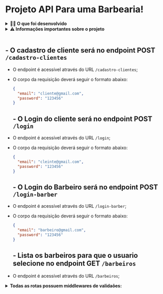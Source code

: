 # Projeto API Para uma Barbearia!


<details>
  <summary><strong>👨‍💻 O que foi desenvolvido</strong></summary>

  Neste projeto desenvolvi uma API e um banco de dados para uma Barbearia. 

  Aplicação em `Node.js` usando o `expres` pacote `sequelize` `ORM` como  para fazer `CRUD`, e arquitetura MSC `controller, service, model`.

  1. Endpoints conectados ao banco de dados seguindo os princípios do REST;

  2. Para fazer um agendamento é necessário cadastrar um usuário e login; 

  3. Logica checa horarios disponivél do barbeiro selecionado para garantir a consistencia de datas e horarios;

  4. Redenfinição de senha com link com token enviado para email "checar se email informado existe na tabela clientes" expiração apos 10 minutos;

  5. Notificação via e-mail para o barbeiro informando o barbeiro contento nome do cliente, serviço e horario `via smtp`;

  6. Cancelamento de serviço agendado pelo cliente;

  7. Consulta agenda de dias posteriores do barbeiro;

  7. Consulta de faturamento individual mensal e por periodo;

<br />
</details>

<details>
  <summary><strong>⚠️ Informações importantes sobre o projeto</strong></summary>

  #### Arquivos importantes

  ⚠️ Essa pasta ainda conta com alguns arquivos auxiliares que serão consumidos pelo avaliador e **não devem ser apagados em nenhuma hipótese**:

  > `src/app.js`
  ```javascript
  const express = require('express');

  // ...

  const app = express();

  // não remova ou mova esse endpoint
  app.get('/', (_request, response) => {
    response.send();
  });

  app.use(express.json());

  // ...

  // É importante exportar a constante `app`,
  // para que possa ser utilizada pelo arquivo `src/server.js`
  module.exports = app;
  ```
  Que ficará responsável por receber **as definições de middlewares e rotas** de sua API

  <br />

  ---

  > 👉 `src/server.js`
  ```javascript
  require('dotenv').config();
  const app = require('./app');

  // não remova a variável `API_PORT` ou o `listen`
  const port = process.env.API_PORT || 3000;

  app.listen(port, () => console.log('ouvindo porta', port));
  ```
  Que ficará responsável por iniciar sua API

  <br />

  ---

  > 👉 `src/config/config.js`
  ```javascript
  require('dotenv').config();

  const environment = process.env.NODE_ENV || 'test';

  const suffix = {
    dev: '-dev',
    development: '-dev',
    test: '-test',
  };

  const options = {
    host: process.env.MYSQL_HOST || 'localhost',
    port: process.env.MYSQL_PORT || '3306',
    database: 
      `${process.env.MYSQL_DB_NAME || 'barber_api_db'}${suffix[environment] || suffix.test}`,
    username: process.env.MYSQL_USER || 'root',
    password: process.env.MYSQL_PASSWORD || '1234',
    dialect: 'mysql',
    dialectOptions: {
      timezone: 'Z',
    },
    logging: process.env.DEBUG !== 'false',
  };

  module.exports = {
    development: {
      ...options,
    },
    test: {
      ...options,
    },
  };

  <br />
  <br />

  ---

  **È precisar configurar as variáveis de ambiente para uso do MySQL.** Você pode usar esse [Conteúdo de variáveis de ambiente com NodeJS] https://dev.to/pauloricardoz/usando-variaveis-de-ambiente-em-nodejs-env--4ioi) como referência.

  O arquivo a seguir, contém um modelo das variáveis de ambiente utilizadas no projeto. Para o contexto de teste local, é importante configurar as variáveis: `MYSQL_HOST`, `MYSQL_PORT`, `MYSQL_USER`, `MYSQL_PASSWORD`:

  > 👉 `.env.example`
  ```env
#### SERVER VARS
NODE_ENV=development
API_PORT=3000
API_HOST=localhost

#### DATABASE VARS
MYSQL_HOST=localhost
MYSQL_PORT=3306
MYSQL_DB_NAME=barber_api_db
MYSQL_USER=root
MYSQL_PASSWORD=barbervip

#### SECRECT VARS
JWT_SECRET=suaSenhaSecreta

  ```

  #### Variável `JWT_SECRET`:
  
  Esta variável de ambiente deverá ser utilizada tanto para criar o token quanto para verificá-lo. Os teste locais e o avaliador vão utilizar a variável de ambiente `JWT_SECRET` para testar os requisitos

<br />
</details>

<br />

## - O cadastro de cliente será no endpoint POST `/cadastro-clientes`

- O endpoint é acessível através do URL `/cadastro-clientes`;
- O corpo da requisição deverá seguir o formato abaixo:
  ```json
  {
    "email": "cliente@gmail.com",
    "password": "123456"
  }
  ```

  ## - O Login do cliente será no endpoint POST `/login`

- O endpoint é acessível através do URL `/login`;
- O corpo da requisição deverá seguir o formato abaixo:
  ```json
  {
    "email": "cleinte@gmail.com",
    "password": "123456"
  }
  ```

    ## - O Login do Barbeiro será no endpoint POST `/login-barber`

- O endpoint é acessível através do URL `/login-barber`;
- O corpo da requisição deverá seguir o formato abaixo:
  ```json
  {
    "email": "barbeiro@gmail.com",
    "password": "123456"
  }
  ```

    ## - Lista os barbeiros para que o usuario selecione no endpoint GET `/barbeiros`

- O endpoint é acessível através do URL `/barbeiros`;

<details>
  <summary><strong>Todas as rotas possuem middlewares de validaões:</strong></summary>

  * **[Será validado que não é possível fazer login com um usuário que não existe]**
    - Se a requisição receber um par de `email` e `password` errados/inexistentes, o resultado retornado deverá ser conforme exibido abaixo, com um status http `400`:
    ```json
    {
      "message": "Invalid fields"
    }
    ```
  
  * **[Será validado que é possível fazer login com sucesso]**
    - Se o login foi feito com sucesso o resultado retornado deverá ser conforme exibido abaixo, com um status http `200`:
    ```json
    {
      "token": "eyJhbGciOiJIUzI1NiIsInR5cCI6IkpXVCJ9.eyJwYXlsb2FkIjp7ImlkIjo1LCJkaXNwbGF5TmFtZSI6InVzdWFyaW8gZGUgdGVzdGUiLCJlbWFpbCI6InRlc3RlQGVtYWlsLmNvbSIsImltYWdlIjoibnVsbCJ9LCJpYXQiOjE2MjAyNDQxODcsImV4cCI6MTYyMDY3NjE4N30.Roc4byj6mYakYqd9LTCozU1hd9k_Vw5IWKGL4hcCVG8"
    }
    ```
    > :warning: O token anterior é fictício, seu token deve ser gerado a partir da variável de ambiente `JWT_SECRET`, do `payload` da requisição e não deve conter o atributo `password` em sua construção.

<br />
</details>



